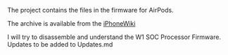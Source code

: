 The project contains the files in the firmware for AirPods. 

The archive is available from the [iPhoneWiki](https://www.theiphonewiki.com/wiki/OTA_Updates/AirPods_Pro)

I will try to disassemble and understand the W1 SOC Processor Firmware. Updates to be added to Updates.md

